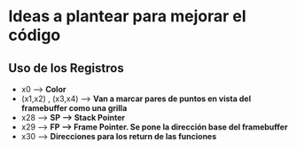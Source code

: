 # Ideas a plantear para mejorar el código

## Uso de los Registros

* x0 --> **Color**
* (x1,x2) , (x3,x4) --> **Van a marcar pares de puntos en vista del framebuffer como una grilla**
* x28 --> **SP --> Stack Pointer**
* x29 --> **FP --> Frame Pointer. Se pone la dirección base del framebuffer**
* x30 --> **Direcciones para los return de las funciones**